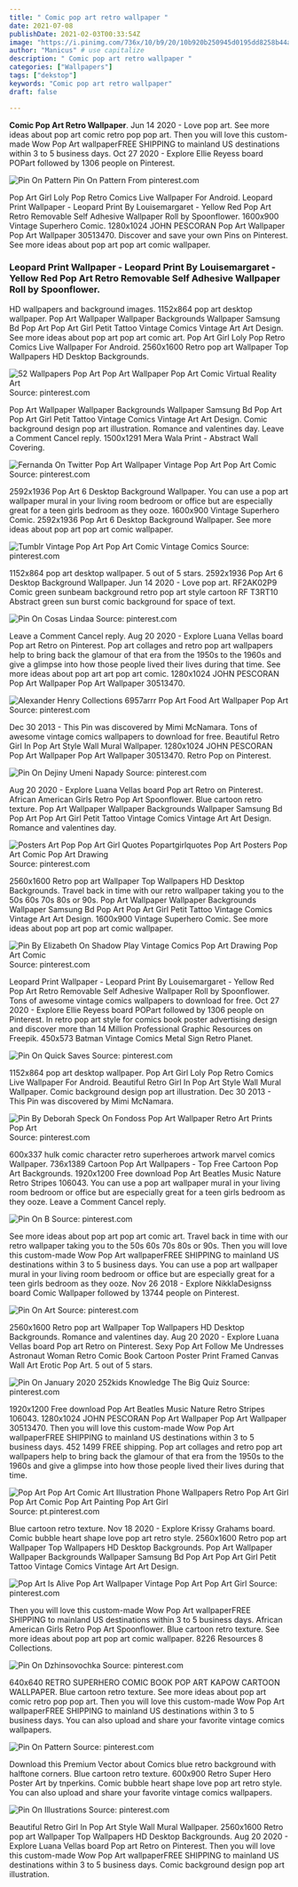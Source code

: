 ```yaml
---
title: " Comic pop art retro wallpaper "
date: 2021-07-08
publishDate: 2021-02-03T00:33:54Z
image: "https://i.pinimg.com/736x/10/b9/20/10b920b250945d0195dd8258b44ae767.jpg"
author: "Manicus" # use capitalize
description: " Comic pop art retro wallpaper "
categories: ["Wallpapers"]
tags: ["dekstop"]
keywords: "Comic pop art retro wallpaper"
draft: false

---
```



**Comic Pop Art Retro Wallpaper**. Jun 14 2020 - Love pop art. See more ideas about pop art comic retro pop pop art. Then you will love this custom-made Wow Pop Art wallpaperFREE SHIPPING to mainland US destinations within 3 to 5 business days. Oct 27 2020 - Explore Ellie Reyess board POPart followed by 1306 people on Pinterest.

![Pin On Pattern](https://i.pinimg.com/originals/65/9f/71/659f71378108859dbcd1e50222fa07f5.jpg "Pin On Pattern")
Pin On Pattern From pinterest.com


Pop Art Girl Loly Pop Retro Comics Live Wallpaper For Android. Leopard Print Wallpaper - Leopard Print By Louisemargaret - Yellow Red Pop Art Retro Removable Self Adhesive Wallpaper Roll by Spoonflower. 1600x900 Vintage Superhero Comic. 1280x1024 JOHN PESCORAN Pop Art Wallpaper Pop Art Wallpaper 30513470. Discover and save your own Pins on Pinterest. See more ideas about pop art pop art comic wallpaper.

### Leopard Print Wallpaper - Leopard Print By Louisemargaret - Yellow Red Pop Art Retro Removable Self Adhesive Wallpaper Roll by Spoonflower.

HD wallpapers and background images. 1152x864 pop art desktop wallpaper. Pop Art Wallpaper Wallpaper Backgrounds Wallpaper Samsung Bd Pop Art Pop Art Girl Petit Tattoo Vintage Comics Vintage Art Art Design. See more ideas about pop art pop art comic art. Pop Art Girl Loly Pop Retro Comics Live Wallpaper For Android. 2560x1600 Retro pop art Wallpaper Top Wallpapers HD Desktop Backgrounds.


![52 Wallpapers Pop Art Pop Art Wallpaper Pop Art Comic Virtual Reality Art](https://i.pinimg.com/564x/6a/3c/bd/6a3cbd223692f053004d77421eda3773.jpg "52 Wallpapers Pop Art Pop Art Wallpaper Pop Art Comic Virtual Reality Art")
Source: pinterest.com

Pop Art Wallpaper Wallpaper Backgrounds Wallpaper Samsung Bd Pop Art Pop Art Girl Petit Tattoo Vintage Comics Vintage Art Art Design. Comic background design pop art illustration. Romance and valentines day. Leave a Comment Cancel reply. 1500x1291 Mera Wala Print - Abstract Wall Covering.

![Fernanda On Twitter Pop Art Wallpaper Vintage Pop Art Pop Art Comic](https://i.pinimg.com/564x/81/be/29/81be29c14735e4153780472e1bd19ddf.jpg "Fernanda On Twitter Pop Art Wallpaper Vintage Pop Art Pop Art Comic")
Source: pinterest.com

2592x1936 Pop Art 6 Desktop Background Wallpaper. You can use a pop art wallpaper mural in your living room bedroom or office but are especially great for a teen girls bedroom as they ooze. 1600x900 Vintage Superhero Comic. 2592x1936 Pop Art 6 Desktop Background Wallpaper. See more ideas about pop art pop art comic wallpaper.

![Tumblr Vintage Pop Art Pop Art Comic Vintage Comics](https://i.pinimg.com/originals/dc/0b/ef/dc0bef9a44a03912f9578253df528831.jpg "Tumblr Vintage Pop Art Pop Art Comic Vintage Comics")
Source: pinterest.com

1152x864 pop art desktop wallpaper. 5 out of 5 stars. 2592x1936 Pop Art 6 Desktop Background Wallpaper. Jun 14 2020 - Love pop art. RF2AK02P9 Comic green sunbeam background retro pop art style cartoon RF T3RT10 Abstract green sun burst comic background for space of text.

![Pin On Cosas Lindaa](https://i.pinimg.com/originals/32/2a/26/322a266a585eda6187a815e7a9cf0e98.jpg "Pin On Cosas Lindaa")
Source: pinterest.com

Leave a Comment Cancel reply. Aug 20 2020 - Explore Luana Vellas board Pop art Retro on Pinterest. Pop art collages and retro pop art wallpapers help to bring back the glamour of that era from the 1950s to the 1960s and give a glimpse into how those people lived their lives during that time. See more ideas about pop art art pop art comic. 1280x1024 JOHN PESCORAN Pop Art Wallpaper Pop Art Wallpaper 30513470.

![Alexander Henry Collections 6957arrr Pop Art Food Art Wallpaper Pop Art](https://i.pinimg.com/originals/76/4f/57/764f57d44646a94819030a905eec413a.jpg "Alexander Henry Collections 6957arrr Pop Art Food Art Wallpaper Pop Art")
Source: pinterest.com

Dec 30 2013 - This Pin was discovered by Mimi McNamara. Tons of awesome vintage comics wallpapers to download for free. Beautiful Retro Girl In Pop Art Style Wall Mural Wallpaper. 1280x1024 JOHN PESCORAN Pop Art Wallpaper Pop Art Wallpaper 30513470. Retro Pop on Pinterest.

![Pin On Dejiny Umeni Napady](https://i.pinimg.com/474x/39/41/2f/39412f62657d514b2413336a62826b52.jpg "Pin On Dejiny Umeni Napady")
Source: pinterest.com

Aug 20 2020 - Explore Luana Vellas board Pop art Retro on Pinterest. African American Girls Retro Pop Art Spoonflower. Blue cartoon retro texture. Pop Art Wallpaper Wallpaper Backgrounds Wallpaper Samsung Bd Pop Art Pop Art Girl Petit Tattoo Vintage Comics Vintage Art Art Design. Romance and valentines day.

![Posters Art Pop Pop Art Girl Quotes Popartgirlquotes Pop Art Posters Pop Art Comic Pop Art Drawing](https://i.pinimg.com/originals/a0/5c/fc/a05cfcd7c46558051384e97690105366.jpg "Posters Art Pop Pop Art Girl Quotes Popartgirlquotes Pop Art Posters Pop Art Comic Pop Art Drawing")
Source: pinterest.com

2560x1600 Retro pop art Wallpaper Top Wallpapers HD Desktop Backgrounds. Travel back in time with our retro wallpaper taking you to the 50s 60s 70s 80s or 90s. Pop Art Wallpaper Wallpaper Backgrounds Wallpaper Samsung Bd Pop Art Pop Art Girl Petit Tattoo Vintage Comics Vintage Art Art Design. 1600x900 Vintage Superhero Comic. See more ideas about pop art pop art comic wallpaper.

![Pin By Elizabeth On Shadow Play Vintage Comics Pop Art Drawing Pop Art Comic](https://i.pinimg.com/originals/f4/db/ec/f4dbec7b44f87a48396d7edc6345c4cf.png "Pin By Elizabeth On Shadow Play Vintage Comics Pop Art Drawing Pop Art Comic")
Source: pinterest.com

Leopard Print Wallpaper - Leopard Print By Louisemargaret - Yellow Red Pop Art Retro Removable Self Adhesive Wallpaper Roll by Spoonflower. Tons of awesome vintage comics wallpapers to download for free. Oct 27 2020 - Explore Ellie Reyess board POPart followed by 1306 people on Pinterest. In retro pop art style for comics book poster advertising design and discover more than 14 Million Professional Graphic Resources on Freepik. 450x573 Batman Vintage Comics Metal Sign Retro Planet.

![Pin On Quick Saves](https://i.pinimg.com/originals/0d/ce/a8/0dcea8624459aaed8b69353850ce3dc9.jpg "Pin On Quick Saves")
Source: pinterest.com

1152x864 pop art desktop wallpaper. Pop Art Girl Loly Pop Retro Comics Live Wallpaper For Android. Beautiful Retro Girl In Pop Art Style Wall Mural Wallpaper. Comic background design pop art illustration. Dec 30 2013 - This Pin was discovered by Mimi McNamara.

![Pin By Deborah Speck On Fondoss Pop Art Wallpaper Retro Art Prints Pop Art](https://i.pinimg.com/736x/a2/99/8e/a2998eceb3a34093638423aaae1a7492.jpg "Pin By Deborah Speck On Fondoss Pop Art Wallpaper Retro Art Prints Pop Art")
Source: pinterest.com

600x337 hulk comic character retro superheroes artwork marvel comics Wallpaper. 736x1389 Cartoon Pop Art Wallpapers - Top Free Cartoon Pop Art Backgrounds. 1920x1200 Free download Pop Art Beatles Music Nature Retro Stripes 106043. You can use a pop art wallpaper mural in your living room bedroom or office but are especially great for a teen girls bedroom as they ooze. Leave a Comment Cancel reply.

![Pin On B](https://i.pinimg.com/474x/dc/a2/ea/dca2ea6cb99bb711d15c05b43396e19b.jpg "Pin On B")
Source: pinterest.com

See more ideas about pop art pop art comic art. Travel back in time with our retro wallpaper taking you to the 50s 60s 70s 80s or 90s. Then you will love this custom-made Wow Pop Art wallpaperFREE SHIPPING to mainland US destinations within 3 to 5 business days. You can use a pop art wallpaper mural in your living room bedroom or office but are especially great for a teen girls bedroom as they ooze. Nov 26 2018 - Explore NikklaDesignss board Comic Wallpaper followed by 13744 people on Pinterest.

![Pin On Art](https://i.pinimg.com/474x/50/0e/73/500e739868cbb6f73e316ad0dc1b0b32.jpg "Pin On Art")
Source: pinterest.com

2560x1600 Retro pop art Wallpaper Top Wallpapers HD Desktop Backgrounds. Romance and valentines day. Aug 20 2020 - Explore Luana Vellas board Pop art Retro on Pinterest. Sexy Pop Art Follow Me Undresses Astronaut Woman Retro Comic Book Cartoon Poster Print Framed Canvas Wall Art Erotic Pop Art. 5 out of 5 stars.

![Pin On January 2020 252kids Knowledge The Big Quiz](https://i.pinimg.com/736x/cd/34/ea/cd34eace9a52cbb6d22b65119345fb46.jpg "Pin On January 2020 252kids Knowledge The Big Quiz")
Source: pinterest.com

1920x1200 Free download Pop Art Beatles Music Nature Retro Stripes 106043. 1280x1024 JOHN PESCORAN Pop Art Wallpaper Pop Art Wallpaper 30513470. Then you will love this custom-made Wow Pop Art wallpaperFREE SHIPPING to mainland US destinations within 3 to 5 business days. 452 1499 FREE shipping. Pop art collages and retro pop art wallpapers help to bring back the glamour of that era from the 1950s to the 1960s and give a glimpse into how those people lived their lives during that time.

![Pop Art Pop Art Comic Art Illustration Phone Wallpapers Retro Pop Art Girl Pop Art Comic Pop Art Painting Pop Art Girl](https://i.pinimg.com/564x/35/82/99/358299753833f88ab5cb2c047c732d37.jpg "Pop Art Pop Art Comic Art Illustration Phone Wallpapers Retro Pop Art Girl Pop Art Comic Pop Art Painting Pop Art Girl")
Source: pt.pinterest.com

Blue cartoon retro texture. Nov 18 2020 - Explore Krissy Grahams board. Comic bubble heart shape love pop art retro style. 2560x1600 Retro pop art Wallpaper Top Wallpapers HD Desktop Backgrounds. Pop Art Wallpaper Wallpaper Backgrounds Wallpaper Samsung Bd Pop Art Pop Art Girl Petit Tattoo Vintage Comics Vintage Art Art Design.

![Pop Art Is Alive Pop Art Wallpaper Vintage Pop Art Pop Art Girl](https://i.pinimg.com/originals/ec/ca/b6/eccab6b67987e1c4d2ad2fdeec6757c4.jpg "Pop Art Is Alive Pop Art Wallpaper Vintage Pop Art Pop Art Girl")
Source: pinterest.com

Then you will love this custom-made Wow Pop Art wallpaperFREE SHIPPING to mainland US destinations within 3 to 5 business days. African American Girls Retro Pop Art Spoonflower. Blue cartoon retro texture. See more ideas about pop art pop art comic wallpaper. 8226 Resources 8 Collections.

![Pin On Dzhinsovochka](https://i.pinimg.com/originals/83/5e/ab/835eabe08a4aaa6da8a64ef87d910cc9.jpg "Pin On Dzhinsovochka")
Source: pinterest.com

640x640 RETRO SUPERHERO COMIC BOOK POP ART KAPOW CARTOON WALLPAPER. Blue cartoon retro texture. See more ideas about pop art comic retro pop pop art. Then you will love this custom-made Wow Pop Art wallpaperFREE SHIPPING to mainland US destinations within 3 to 5 business days. You can also upload and share your favorite vintage comics wallpapers.

![Pin On Pattern](https://i.pinimg.com/originals/65/9f/71/659f71378108859dbcd1e50222fa07f5.jpg "Pin On Pattern")
Source: pinterest.com

Download this Premium Vector about Comics blue retro background with halftone corners. Blue cartoon retro texture. 600x900 Retro Super Hero Poster Art by tnperkins. Comic bubble heart shape love pop art retro style. You can also upload and share your favorite vintage comics wallpapers.

![Pin On Illustrations](https://i.pinimg.com/736x/10/b9/20/10b920b250945d0195dd8258b44ae767.jpg "Pin On Illustrations")
Source: pinterest.com

Beautiful Retro Girl In Pop Art Style Wall Mural Wallpaper. 2560x1600 Retro pop art Wallpaper Top Wallpapers HD Desktop Backgrounds. Aug 20 2020 - Explore Luana Vellas board Pop art Retro on Pinterest. Then you will love this custom-made Wow Pop Art wallpaperFREE SHIPPING to mainland US destinations within 3 to 5 business days. Comic background design pop art illustration.

